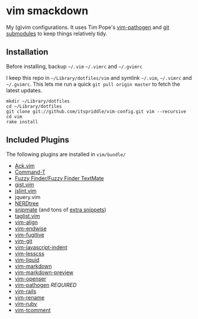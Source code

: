 vim smackdown
=============

My (g)vim configurations. It uses Tim Pope's
[vim-pathogen](http://github.com/tpope/vim-pathogen) and
[git submodules](http://www.kernel.org/pub/software/scm/git/docs/git-submodule.html)
to keep things relatively tidy.

Installation
------------

Before installing, backup `~/.vim` `~/.vimrc` and `~/.gvimrc`

I keep this repo in `~/Library/dotfiles/vim` and symlink
`~/.vim`, `~/.vimrc` and `~/.gvimrc`. This lets me run a
quick `git pull origin master` to fetch the latest
updates.

    mkdir ~/Library/dotfiles
    cd ~/Library/dotfiles
    git clone git://github.com/itspriddle/vim-config.git vim --recursive
    cd vim
    rake install

Included Plugins
----------------

The following plugins are installed in `vim/bundle/`

* [Ack.vim](http://github.com/mileszs/ack.vim)
* [Command-T](http://github.com/wincent/Command-T)
* [Fuzzy Finder/Fuzzy Finder TextMate](http://github.com/itspriddle/vim-fuzzyfinder-pathogen)
* [gist.vim](http://github.com/mattn/gist-vim)
* [jslint.vim](http://github.com/itspriddle/vim-jslint)
* jquery.vim
* [NERDtree](http://github.com/scrooloose/nerdtree)
* [snipmate](http://github.com/msanders/snipmate.vim) (and tons of [extra snippets](http://github.com/scrooloose/snipmate-snippets))
* [taglist.vim](http://github.com/esukram/taglist.vim)
* [vim-align](http://github.com/tsaleh/vim-align)
* [vim-endwise](http://github.com/tpope/vim-endwise)
* [vim-fugitive](http://github.com/tpope/vim-fugitive)
* [vim-git](http://github.com/tpope/vim-git)
* [vim-javascript-indent](http://github.com/itspriddle/vim-javascript-indent)
* [vim-lesscss](http://github.com/itspriddle/vim-lesscss)
* [vim-liquid](http://github.com/tpope/vim-liquid)
* [vim-markdown](http://github.com/tpope/vim-markdown)
* [vim-markdown-preview](http://github.com/robgleeson/vim-markdown-preview)
* [vim-openser](http://github.com/itspriddle/vim-openser)
* [vim-pathogen](http://github.com/tpope/vim-pathogen) *REQUIRED*
* [vim-rails](http://github.com/tpope/vim-rails)
* [vim-rename](http://github.com/itspriddle/vim-rename)
* [vim-ruby](http://github.com/vim-ruby/vim-ruby)
* [vim-tcomment](http://github.com/tsaleh/vim-tcomment)
